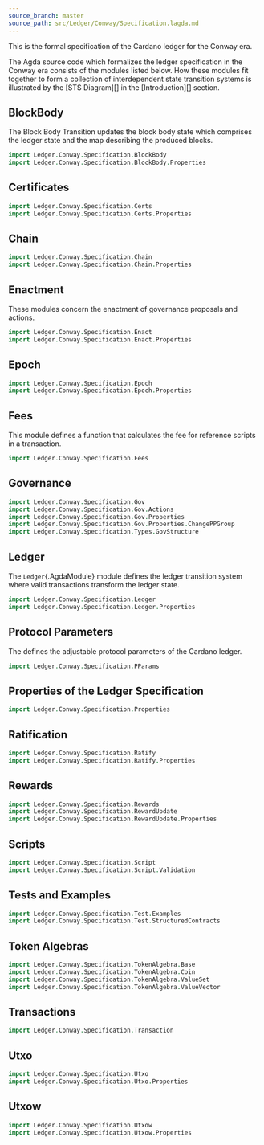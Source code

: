 ```yaml
---
source_branch: master
source_path: src/Ledger/Conway/Specification.lagda.md
---
```


This is the formal specification of the Cardano ledger for the Conway era.

The Agda source code which formalizes the ledger specification in the Conway era
consists of the modules listed below.  How these modules fit together to form a
collection of interdependent state transition systems is illustrated by the
[STS Diagram][] in the [Introduction][] section.

<!--
```agda
{-# OPTIONS --safe #-}
module Ledger.Conway.Specification where
```
-->

## <span class="AgdaModule">BlockBody</span>

The Block Body Transition updates the block body state which comprises the
ledger state and the map describing the produced blocks.

```agda
import Ledger.Conway.Specification.BlockBody
import Ledger.Conway.Specification.BlockBody.Properties
```


## Certificates

```agda
import Ledger.Conway.Specification.Certs
import Ledger.Conway.Specification.Certs.Properties
```


## <span class="AgdaModule">Chain</span>

```agda
import Ledger.Conway.Specification.Chain
import Ledger.Conway.Specification.Chain.Properties
```

## Enactment

These modules concern the enactment of governance proposals and actions.

```agda
import Ledger.Conway.Specification.Enact
import Ledger.Conway.Specification.Enact.Properties
```

## <span class="AgdaModule">Epoch</span>

```agda
import Ledger.Conway.Specification.Epoch
import Ledger.Conway.Specification.Epoch.Properties
```

## <span class="AgdaModule">Fees</span>

This module defines a function that calculates the fee for reference scripts in a
transaction.

```agda
import Ledger.Conway.Specification.Fees
```

## Governance

```agda
import Ledger.Conway.Specification.Gov
import Ledger.Conway.Specification.Gov.Actions
import Ledger.Conway.Specification.Gov.Properties
import Ledger.Conway.Specification.Gov.Properties.ChangePPGroup
import Ledger.Conway.Specification.Types.GovStructure
```

## <span class="AgdaModule">Ledger</span>

The `Ledger`{.AgdaModule} module defines the ledger transition system where valid
transactions transform the ledger state.

```agda
import Ledger.Conway.Specification.Ledger
import Ledger.Conway.Specification.Ledger.Properties
```

## Protocol Parameters

The defines the adjustable protocol parameters of the Cardano ledger.

```agda
import Ledger.Conway.Specification.PParams
```

## Properties of the Ledger Specification

```agda
import Ledger.Conway.Specification.Properties
```

## Ratification

```agda
import Ledger.Conway.Specification.Ratify
import Ledger.Conway.Specification.Ratify.Properties
```

## <span class="AgdaModule">Rewards</span>

```agda
import Ledger.Conway.Specification.Rewards
import Ledger.Conway.Specification.RewardUpdate
import Ledger.Conway.Specification.RewardUpdate.Properties
```

## Scripts

```agda
import Ledger.Conway.Specification.Script
import Ledger.Conway.Specification.Script.Validation
```

## Tests and Examples

```agda
import Ledger.Conway.Specification.Test.Examples
import Ledger.Conway.Specification.Test.StructuredContracts
```

## Token Algebras

```agda
import Ledger.Conway.Specification.TokenAlgebra.Base
import Ledger.Conway.Specification.TokenAlgebra.Coin
import Ledger.Conway.Specification.TokenAlgebra.ValueSet
import Ledger.Conway.Specification.TokenAlgebra.ValueVector
```

## Transactions

```agda
import Ledger.Conway.Specification.Transaction
```

## <span class="AgdaModule">Utxo</span>

```agda
import Ledger.Conway.Specification.Utxo
import Ledger.Conway.Specification.Utxo.Properties
```

## <span class="AgdaModule">Utxow</span>

```agda
import Ledger.Conway.Specification.Utxow
import Ledger.Conway.Specification.Utxow.Properties
```
